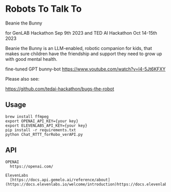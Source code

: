 # Robots To Talk To 
Beanie the Bunny


for GenLAB Hackathon Sep 9th 2023
and TED AI Hackathon Oct 14-15th 2023

Beanie the Bunny is an LLM-enabled, robotic companion for kids, that makes sure children have the friendship and support they need to grow up with good mental health.

fine-tuned GPT bunny-bot
https://www.youtube.com/watch?v=l4-5Jt6KFXY

Please also see:

https://github.com/tedai-hackathon/bugs-the-robot
## Usage
```
brew install ffmpeg
export OPENAI_API_KEY={your key}
export ELEVENLABS_API_KEY={your key}
pip install -r requirements.txt
python Chat_RTTT_forRobo_verAPI.py
```


## API
```
OPENAI  
  https://openai.com/
  
ElevenLabs        
  [https://docs.api.gemelo.ai/reference/about](https://docs.elevenlabs.io/welcome/introduction)https://docs.elevenlabs.io/welcome/introduction
```

